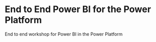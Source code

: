 # End to End Power BI for the Power Platform
End to end workshop for Power BI in the Power Platform
